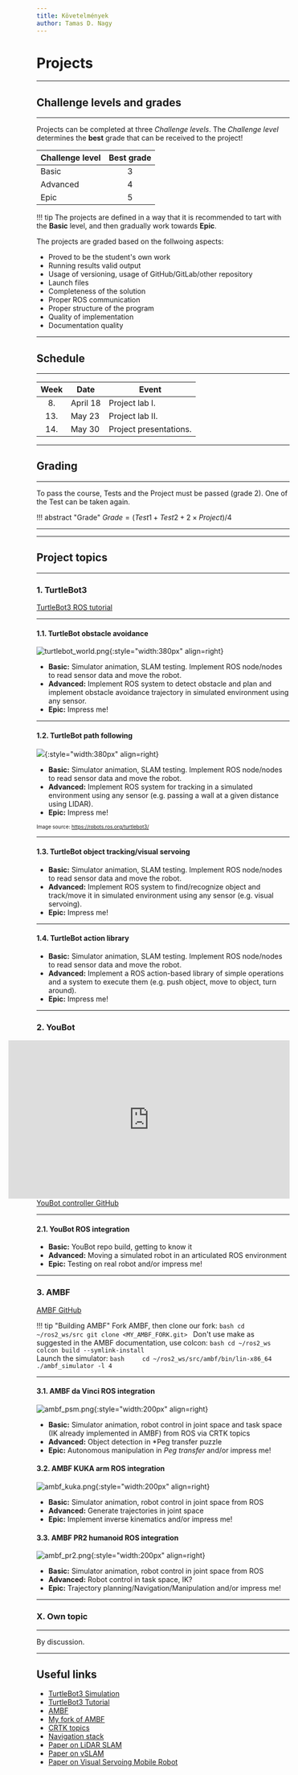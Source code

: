 ```yaml
---
title: Követelmények
author: Tamas D. Nagy
---
```


# Projects

---


## Challenge levels and grades

---

Projects can be completed at three *Challenge levels*. The *Challenge level* determines the  **best** grade that can be received to the project!

| Challenge level  | Best grade |
| -------- | :-------: |
| Basic    |     3 |
| Advanced |     4 |
| Epic     |     5 |

!!! tip
    The projects are defined in a way that it is recommended to tart with the **Basic** level, and then gradually work 
towards **Epic**.

The projects are graded based on the follwoing aspects:

- Proved to be the student's own work
- Running results valid output
- Usage of versioning, usage of GitHub/GitLab/other repository
- Launch files
- Completeness of the solution
- Proper ROS communication
- Proper structure of the program
- Quality of implementation
- Documentation quality

---

## Schedule

---

| Week | Date     | Event                  |
|:----:|----------|------------------------|
|  8.  | April 18 | Project lab I.         |
| 13.  | May 23   | Project lab II.        |
| 14.  | May 30   | Project presentations. |

---

## Grading

---

To pass the course, Tests and the Project must be passed (grade 2). One of the Test can be taken again.

!!! abstract "Grade"
    $Grade = (Test1 + Test2 + 2 \times Project) / 4$
	
---
---


## Project topics

---

### 1. TurtleBot3


[TurtleBot3 ROS tutorial](https://ros2-industrial-workshop.readthedocs.io/en/latest/_source/navigation/ROS2-Turtlebot.html)



---

#### 1.1. TurtleBot obstacle avoidance


![turtlebot_world.png](img%2Fturtlebot_world.png){:style="width:380px" align=right}

- **Basic:** Simulator animation, SLAM testing. Implement ROS node/nodes to read sensor data and move the robot.
- **Advanced:** Implement ROS system to detect obstacle and plan and implement obstacle avoidance trajectory in simulated environment using any sensor.
- **Epic:** Impress me!

---

#### 1.2. TurtleBot path following

![](https://robots.ros.org/assets/img/robots/turtlebot3/turtlebot3.png){:style="width:380px" align=right}



- **Basic:** Simulator animation, SLAM testing. Implement ROS node/nodes to read sensor data and move the robot.
- **Advanced:** Implement ROS system for tracking in a simulated environment using any sensor (e.g. passing a wall at a given distance using LIDAR).
- **Epic:** Impress me!
<!--suppress XmlDeprecatedElement -->
<font size="1"> Image source: https://robots.ros.org/turtlebot3/ </font>


---

#### 1.3. TurtleBot object tracking/visual servoing

- **Basic:** Simulator animation, SLAM testing. Implement ROS node/nodes to read sensor data and move the robot.
- **Advanced:** Implement ROS system to find/recognize object and track/move it in simulated environment using any sensor (e.g. visual servoing).
- **Epic:** Impress me!

---

#### 1.4. TurtleBot action library

- **Basic:** Simulator animation, SLAM testing. Implement ROS node/nodes to read sensor data and move the robot.
- **Advanced:** Implement a ROS action-based library of simple operations and a system to execute them (e.g. push object, move to object, turn around).
- **Epic:** Impress me!



---

### 2. YouBot

<iframe width="560" height="315" align="right" src="https://www.youtube.com/embed/qvBEQsGvC3M" title="YouTube video player" frameborder="0" allow="accelerometer; autoplay; clipboard-write; encrypted-media; gyroscope; picture-in-picture" allowfullscreen></iframe>


[YouBot controller GitHub](https://github.com/ABC-iRobotics/YoubotDriver/tree/ROS)

---


#### 2.1. YouBot ROS integration

- **Basic:** YouBot repo build, getting to know it
- **Advanced:** Moving a simulated robot in an articulated ROS environment
- **Epic:** Testing on real robot and/or impress me!


---

### 3. AMBF

[AMBF GitHub](https://github.com/WPI-AIM/ambf)

!!! tip "Building AMBF"
    Fork AMBF, then clone our fork:
    ```bash
    cd ~/ros2_ws/src
    git clone <MY_AMBF_FORK.git>
    ```
    Don't use make as suggested in the AMBF documentation, use colcon:
    ```bash
    cd ~/ros2_ws
    colcon build --symlink-install
    ```    
    Launch the simulator:
    ```bash    
    cd ~/ros2_ws/src/ambf/bin/lin-x86_64
    ./ambf_simulator -l 4
    ```

---


#### 3.1. AMBF da Vinci ROS integration

![ambf_psm.png](img%2Fambf_psm.png){:style="width:200px" align=right}

- **Basic:** Simulator animation, robot control in joint space and task space (IK already implemented in AMBF) from ROS via CRTK topics
- **Advanced:** Object detection in *Peg transfer puzzle
- **Epic:** Autonomous manipulation in *Peg transfer* and/or impress me!

#### 3.2. AMBF KUKA arm ROS integration

![ambf_kuka.png](img%2Fambf_kuka.png){:style="width:200px" align=right}


- **Basic:** Simulator animation, robot control in joint space from ROS
- **Advanced:** Generate trajectories in joint space
- **Epic:** Implement inverse kinematics and/or impress me!

#### 3.3. AMBF PR2 humanoid ROS integration

![ambf_pr2.png](img%2Fambf_pr2.png){:style="width:200px" align=right}

- **Basic:** Simulator animation, robot control in joint space from ROS
- **Advanced:** Robot control in task space, IK?
- **Epic:** Trajectory planning/Navigation/Manipulation and/or impress me!

---

### X. Own topic

---

By discussion.

---

## Useful links

- [TurtleBot3 Simulation](https://emanual.robotis.com/docs/en/platform/turtlebot3/simulation/)
- [TurtleBot3 Tutorial](https://ros2-industrial-workshop.readthedocs.io/en/latest/_source/navigation/ROS2-Turtlebot.html)
- [AMBF](https://github.com/WPI-AIM/ambf)
- [My fork of AMBF](https://github.com/TamasDNagy/ambf)
- [CRTK topics](https://github.com/jhu-cisst/cisst/blob/devel/utils/crtk-port/crtk-ros-commands.dict)
- [Navigation stack](http://wiki.ros.org/navigation)
- [Paper on LiDAR SLAM](https://www.hindawi.com/journals/jat/2020/8867937/)
- [Paper on vSLAM](https://ipsjcva.springeropen.com/articles/10.1186/s41074-017-0027-2)
- [Paper on Visual Servoing Mobile Robot](https://www.researchgate.net/publication/252057005_An_image_based_visual_servoing_scheme_for_wheeled_mobile_robots)










